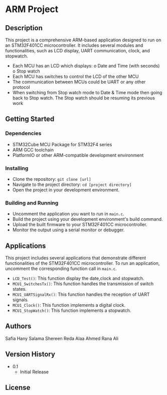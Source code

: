 # ARM Project

## Description

This project is a comprehensive ARM-based application designed to run on an STM32F401CC microcontroller. It includes several modules and functionalities, such as LCD display, UART communication, clock, and stopwatch.
-	Each MCU has an LCD which displays:
o	Date and Time (with seconds)
o	Stop watch
-	Each MCU has switches to control the LCD of the other MCU
-	The communication between MCUs could be UART or any other protocol
-	When switching from Stop watch mode to Date & Time mode then going back to Stop watch. The Stop watch should be resuming its previous work

## Getting Started

### Dependencies

* STM32Cube MCU Package for STM32F4 series
* ARM GCC toolchain
* PlatformIO or other ARM-compatible development environment

### Installing

* Clone the repository: `git clone [url]`
* Navigate to the project directory: `cd [project directory]`
* Open the project in your development environment.

### Building and Running

* Uncomment the application you want to run in `main.c`.
* Build the project using your development environment's build command.
* Upload the built firmware to your STM32F401CC microcontroller.
* Monitor the output using a serial monitor or debugger.
## Applications

This project includes several applications that demonstrate different functionalities of the STM32F401CC microcontroller. To run an application, uncomment the corresponding function call in `main.c`.

* `LCD_Test()`: This function display the date,clock and stopwatch.
* `MCU1_SwitchesTx()`: This function handles the transmission of switch states.
* `MCU1_UARTSignalRx()`: This function handles the reception of UART signals.
* `MCU1_Clock()`: This function implements a digital clock.
* `MCU1_StopWatch()`: This function implements a stopwatch.

## Authors

Safia Hany Salama
Shereen Reda
Alaa Ahmed
Rana Ali

## Version History

* 0.1
    * Initial Release

## License
